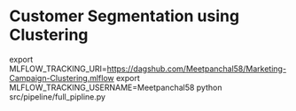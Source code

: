 # Customer Segmentation using Clustering

export MLFLOW_TRACKING_URI=https://dagshub.com/Meetpanchal58/Marketing-Campaign-Clustering.mlflow
export MLFLOW_TRACKING_USERNAME=Meetpanchal58
python src/pipeline/full_pipline.py